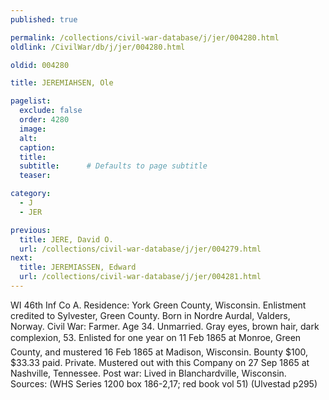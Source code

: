 ```yaml
---
published: true

permalink: /collections/civil-war-database/j/jer/004280.html
oldlink: /CivilWar/db/j/jer/004280.html

oldid: 004280

title: JEREMIAHSEN, Ole

pagelist:
  exclude: false
  order: 4280
  image: 
  alt:
  caption:
  title:
  subtitle:      # Defaults to page subtitle
  teaser:

category: 
  - J 
  - JER

previous:
  title: JERE, David O.
  url: /collections/civil-war-database/j/jer/004279.html  
next:
  title: JEREMIASSEN, Edward
  url: /collections/civil-war-database/j/jer/004281.html   
---
```

WI 46th Inf Co A. Residence: York Green County, Wisconsin. Enlistment credited to Sylvester, Green County. Born in Nordre Aurdal, Valders, Norway. Civil War: Farmer. Age 34. Unmarried. Gray eyes, brown hair, dark complexion, 5&#146;3&#148;. Enlisted for one year on 11 Feb 1865 at Monroe, Green County, and mustered 16 Feb 1865 at Madison, Wisconsin. Bounty $100, $33.33 paid. Private. Mustered out with this Company on 27 Sep 1865 at Nashville, Tennessee. Post war: Lived in Blanchardville, Wisconsin. Sources: (WHS Series 1200 box 186-2,17; red book vol 51) (Ulvestad p295)